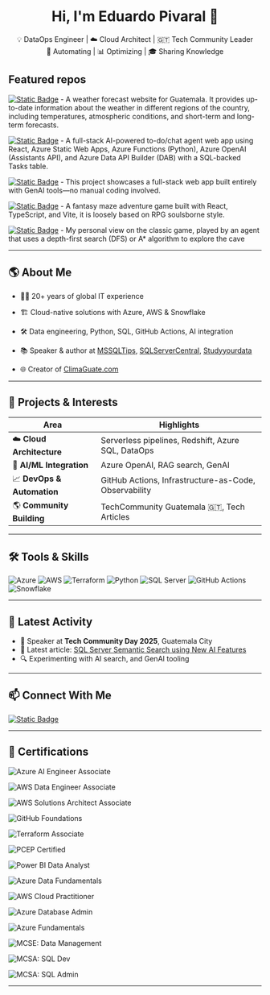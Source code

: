 
<h1 align="center">Hi, I'm Eduardo Pivaral 👋</h1>

<p align="center">
  💡 DataOps Engineer | ☁️ Cloud Architect | 🇬🇹 Tech Community Leader <br/>
  🔧 Automating | 📊 Optimizing | 🎓 Sharing Knowledge
</p>




## Featured repos
[![Static Badge](https://img.shields.io/badge/climaguate-.com-orange?style=plastic&color=orange&logo=blazor)](https://github.com/Epivaral/climaguate) - A weather forecast website for Guatemala. It provides up-to-date information about the weather in different regions of the country, including temperatures, atmospheric conditions, and short-term and long-term forecasts.

[![Static Badge](https://img.shields.io/badge/Task-Agent_Chatbox-Blue?style=plastic&logo=react)](https://github.com/Epivaral/AI-AgentDemo) - A full-stack AI-powered to-do/chat agent web app using React, Azure Static Web Apps, Azure Functions (Python), Azure OpenAI (Assistants API), and Azure Data API Builder (DAB) with a SQL-backed Tasks table.

[![Static Badge](https://img.shields.io/badge/Built%20100%25%20with%20GenAI%3A-No%20Code%20Full%20Stack%20App-blue?style=plastic&color=blue&logo=blazor)](https://github.com/Epivaral/DemoAppGenAI) - This project showcases a full-stack web app built entirely with GenAI tools—no manual coding involved.

[![Static Badge](https://img.shields.io/badge/What%20Remains-in%20Shadow-orange?style=plastic&color=yellow&logo=react)](https://github.com/Epivaral/FantasyMaze) - A fantasy maze adventure game built with React, TypeScript, and Vite, it is loosely based on RPG soulsborne style.

[![Static Badge](https://img.shields.io/badge/Hunt-The%20Wumpus-orange?style=plastic&labelColor=purple&color=red&logo=react)](https://github.com/Epivaral/HuntTheWumpus) - My personal view on the classic game, played by an agent that uses a depth-first search (DFS) or A* algorithm to explore the cave


---


## 🌎 About Me

- 👨‍💻 20+ years of global IT experience
- 🏗️ Cloud-native solutions with Azure, AWS & Snowflake
- 🛠️ Data engineering, Python, SQL, GitHub Actions, AI integration
- 📚 Speaker & author at [MSSQLTips](https://www.mssqltips.com/sqlserverauthor/233/eduardo-pivaral/), [SQLServerCentral](https://www.sqlservercentral.com/), [Studyyourdata](https://www.studyyourdata.com/)

- 🌐 Creator of [ClimaGuate.com](https://www.climaguate.com)

---

## 🚀 Projects & Interests

| Area | Highlights |
|------|------------|
| ☁️ **Cloud Architecture** | Serverless pipelines, Redshift, Azure SQL, DataOps |
| 🧠 **AI/ML Integration** | Azure OpenAI, RAG search, GenAI |
| 📈 **DevOps & Automation** | GitHub Actions, Infrastructure-as-Code, Observability |
| 🌎 **Community Building** | TechCommunity Guatemala 🇬🇹, Tech Articles |

---

## 🛠 Tools & Skills

![Azure](https://img.shields.io/badge/Azure-0078D4?style=flat&logo=azure-devops&logoColor=white)
![AWS](https://img.shields.io/badge/AWS-232F3E?style=flat&logo=amazon-aws)
![Terraform](https://img.shields.io/badge/Terraform-623CE4?style=flat&logo=terraform)
![Python](https://img.shields.io/badge/Python-3776AB?style=flat&logo=python)
![SQL Server](https://img.shields.io/badge/SQL--Server-CC2927?style=flat&logo=microsoft-sql-server)
![GitHub Actions](https://img.shields.io/badge/GitHub%20Actions-2088FF?style=flat&logo=github-actions)
![Snowflake](https://img.shields.io/badge/Snowflake-56B9EB?style=flat&logo=snowflake)

---

## 📢 Latest Activity

- 🎤 Speaker at **Tech Community Day 2025**, Guatemala City
- 📝 Latest article: [SQL Server Semantic Search using New AI Features](https://www.mssqltips.com/sqlservertip/8285/sql-server-semantic-search-using-ai-features/)
- 🔍 Experimenting with AI search, and GenAI tooling

---

## 📫 Connect With Me

[![Static Badge](https://img.shields.io/badge/LinkedIn-Eduardo_Pivaral-blue?style=social&labelColor=blue&color=blue)](https://www.linkedin.com/in/eduardo-pivaral)


---


## 📝 Certifications

![Azure AI Engineer Associate](https://img.shields.io/badge/Microsoft%20Certified-Azure%20AI%20Engineer%20Associate-0078D4?logo=microsoft&logoColor=white)

![AWS Data Engineer Associate](https://img.shields.io/badge/AWS%20Certified-Data%20Engineer%20Associate-232F3E?logo=amazonaws&logoColor=white)

![AWS Solutions Architect Associate](https://img.shields.io/badge/AWS%20Certified-Solutions%20Architect%20Associate-232F3E?logo=amazonaws&logoColor=white)

![GitHub Foundations](https://img.shields.io/badge/GitHub-Foundations-181717?logo=github&logoColor=white)

![Terraform Associate](https://img.shields.io/badge/HashiCorp%20Certified-Terraform%20Associate-623CE4?logo=terraform&logoColor=white)

![PCEP Certified](https://img.shields.io/badge/Python%20Institute-PCEP%20Certified-3776AB?logo=python&logoColor=white)

![Power BI Data Analyst](https://img.shields.io/badge/Microsoft%20Certified-Power%20BI%20Data%20Analyst%20Associate-F2C811?logo=powerbi&logoColor=black)

![Azure Data Fundamentals](https://img.shields.io/badge/Microsoft%20Certified-Azure%20Data%20Fundamentals-0078D4?logo=microsoftazure&logoColor=white)

![AWS Cloud Practitioner](https://img.shields.io/badge/AWS%20Certified-Cloud%20Practitioner-FF9900?logo=amazonaws&logoColor=white)

![Azure Database Admin](https://img.shields.io/badge/Microsoft%20Certified-Azure%20Database%20Administrator%20Associate-0078D4?logo=microsoftazure&logoColor=white)

![Azure Fundamentals](https://img.shields.io/badge/Microsoft%20Certified-Azure%20Fundamentals-0078D4?logo=microsoftazure&logoColor=white)

![MCSE: Data Management](https://img.shields.io/badge/MCSE-Data%20Management%20and%20Analytics-0078D4?logo=microsoft&logoColor=white)

![MCSA: SQL Dev](https://img.shields.io/badge/MCSA-SQL%202016%20Database%20Development-0078D4?logo=microsoftsqlserver&logoColor=white)

![MCSA: SQL Admin](https://img.shields.io/badge/MCSA-SQL%202016%20Database%20Administration-0078D4?logo=microsoftsqlserver&logoColor=white)


---
